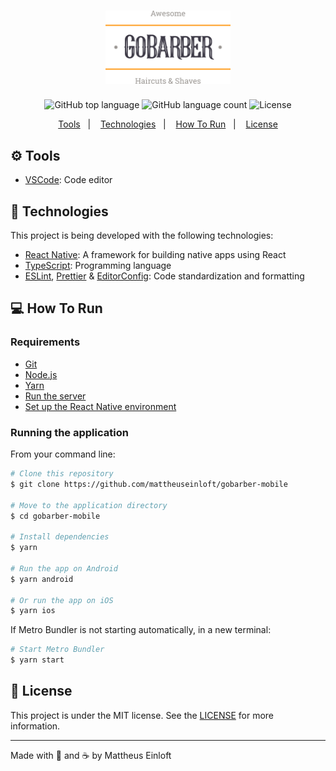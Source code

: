 <h1 align="center">
  <img alt="GoBarber Mobile"
    src=".github/logo.svg"
    width="200px"
  />
</h1>

<p align="center">
  <img alt="GitHub top language" src="https://img.shields.io/github/languages/top/mattheuseinloft/gobarber-mobile?color=%23FF9000">

  <img alt="GitHub language count" src="https://img.shields.io/github/languages/count/mattheuseinloft/gobarber-mobile?color=%23FF9000">

  <img alt="License" src="https://img.shields.io/github/license/mattheuseinloft/gobarber-mobile?color=%23FF9000">
</p>

<p align="center">
  <a href="#gear-tools">Tools</a>&nbsp;&nbsp;&nbsp;|&nbsp;&nbsp;&nbsp;
  <a href="#rocket-technologies">Technologies</a>&nbsp;&nbsp;&nbsp;|&nbsp;&nbsp;&nbsp;
  <a href="#computer-how-to-run">How To Run</a>&nbsp;&nbsp;&nbsp;|&nbsp;&nbsp;&nbsp;
  <a href="#memo-license">License</a>
</p>

## :gear: Tools

- [VSCode](https://code.visualstudio.com/): Code editor

## :rocket: Technologies

This project is being developed with the following technologies:

- [React Native](https://reactnative.dev/): A framework for building native apps using React
- [TypeScript](https://www.typescriptlang.org/): Programming language
- [ESLint](https://eslint.org/), [Prettier](https://prettier.io/) & [EditorConfig](https://editorconfig.org/): Code standardization and formatting
<!-- - [Styled Components](https://styled-components.com/)
- [react-icons](https://react-icons.github.io/react-icons/)
- [polished](https://polished.js.org/): A lightweight toolset for writing styles in JavaScript
- [Unform](https://github.com/Rocketseat/unform)
- [yup](https://github.com/jquense/yup): Input validation
- [axios](https://www.npmjs.com/package/axios)
- [react-spring](https://www.react-spring.io/): Simple Animations in React
- [React Router DOM](https://www.npmjs.com/package/react-router-dom): Declarative Routing for React.js -->

## :computer: How To Run

### Requirements
- [Git](https://git-scm.com/)
- [Node.js](https://nodejs.org/)
- [Yarn](https://yarnpkg.com/)
- [Run the server](https://github.com/mattheuseinloft/gobarber-api#computer-how-to-run)
- [Set up the React Native environment](https://reactnative.dev/docs/environment-setup)

### Running the application
From your command line:
```bash
# Clone this repository
$ git clone https://github.com/mattheuseinloft/gobarber-mobile

# Move to the application directory
$ cd gobarber-mobile

# Install dependencies
$ yarn

# Run the app on Android
$ yarn android

# Or run the app on iOS
$ yarn ios
```

If Metro Bundler is not starting automatically, in a new terminal:
```bash
# Start Metro Bundler
$ yarn start
```

## :memo: License
This project is under the MIT license. See the [LICENSE](https://github.com/mattheuseinloft/gobarber-mobile/blob/master/LICENSE) for more information.

---

Made with 💙 and ☕ by Mattheus Einloft
